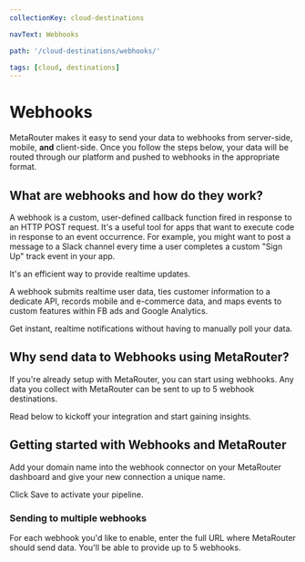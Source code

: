 ```yaml
---
collectionKey: cloud-destinations

navText: Webhooks

path: '/cloud-destinations/webhooks/'

tags: [cloud, destinations]
---
```


# Webhooks

MetaRouter makes it easy to send your data to webhooks from server-side, mobile, **and** client-side. Once you follow the steps below, your data will be routed through our platform and pushed to webhooks in the appropriate format.

## What are webhooks and how do they work?

A webhook is a custom, user-defined callback function fired in response to an HTTP POST request. It's a useful tool for apps that want to execute code in response to an event occurrence. For example, you might want to post a message to a Slack channel every time a user completes a custom "Sign Up" track event in your app.

It's an efficient way to provide realtime updates.

A webhook submits realtime user data, ties customer information to a dedicate API, records mobile and e-commerce data, and maps events to custom features within FB ads and Google Analytics.

Get instant, realtime notifications without having to manually poll your data.

## Why send data to Webhooks using MetaRouter?

If you're already setup with MetaRouter, you can start using webhooks. Any data you collect with MetaRouter can be sent to up to 5 webhook destinations.

Read below to kickoff your integration and start gaining insights.

## Getting started with Webhooks and MetaRouter

Add your domain name into the webhook connector on your MetaRouter dashboard and give your new connection a unique name.

Click Save to activate your pipeline.

### Sending to multiple webhooks

For each webhook you'd like to enable, enter the full URL where MetaRouter should send data. You'll be able to provide up to 5 webhooks.
